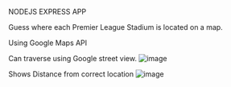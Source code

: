 NODEJS EXPRESS APP 

Guess where each Premier League Stadium is located on a map.

Using Google Maps API

Can traverse using Google street view.
![image](https://github.com/user-attachments/assets/74fa4c4d-bd42-4386-87e4-837c4b38b026)

Shows Distance from correct location
![image](https://github.com/user-attachments/assets/697c3260-ac59-4039-a8a5-7e13b53e0437)
